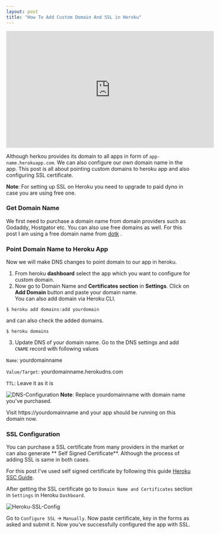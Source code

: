 ```yaml
---
layout: post
title: "How To Add Custom Domain And SSL in Heroku"
---
```

<iframe width="560" height="315" src="https://www.youtube.com/embed/SqVvGx1XeUc" frameborder="0" allowfullscreen></iframe>

Although herkou provides its domain to all apps in form of `app-name.herokuapp.com`. We can also configure our own domain name in the app. This post is all about pointing custom domains to heroku app and also configuring SSL certificate.

**Note**: For setting up SSL on Heroku you need to upgrade to paid dyno in case you are using free one.
### Get Domain Name
We first need to purchase a domain name from domain providers such as Godaddy, Hostgator etc. You can also use free domains as well. For this post I am using a free domain name from [dotk](https://www.google.co.in/url?sa=t&rct=j&q=&esrc=s&source=web&cd=2&cad=rja&uact=8&ved=0ahUKEwi4r_-t8_jUAhWIpo8KHV-wDEoQFghQMAE&url=http%3A%2F%2Fwww.dot.tk%2F&usg=AFQjCNGdnVqSIJXPBE3B0f-RHPo3W6fdYQ)
.

### Point Domain Name to Heroku App
Now we will make DNS changes to point domain to our app in heroku.
1. From heroku **dashboard** select the app which you want to configure for custom domain.
2. Now go to Domain Name and **Certificates section** in **Settings**. Click on **Add Domain** button and paste your domain name.<br>
You can also add domain via Heroku CLI.
 ```
 $ heroku add domains:add yourdomain
 ```
 and can also check the added domains.
 ```
 $ heroku domains
 ```

3. Update DNS of your domain name. Go to the DNS settings and add `CNAME` record with following values

 `Name`: yourdomainname

 `Value/Target`: yourdomainname.herokudns.com

 `TTL`: Leave it as it is

![DNS-Configuration]({{site.url}}/assets/dns-config.png)
**Note**: Replace yourdomainname with domain name you've purchased.

Visit https://yourdomainname and your app should be running on this domain now.

### SSL Configuration
You can purchase a SSL certificate from many providers in the market or can also generate ** Self Signed Certificate**. Although the process of adding SSL is same in both cases.

For this post I've used self signed certificate by following this guide [Heroku SSC Guide](https://devcenter.heroku.com/articles/ssl-certificate-self).

After getting the SSL certificate go to `Domain Name and Certificates` section in `Settings` in Heroku `Dashboard`.

![Heroku-SSL-Config]({{site.url}}/assets/ssl-config.png)

Go to `Configure SSL` -> `Manually`. Now paste certificate, key in the forms as asked and submit it. Now you've successfully configured the app with SSL.
